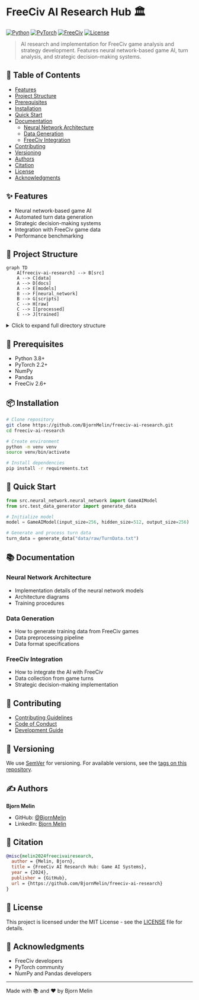 # FreeCiv AI Research Hub 🏛️

[![Python](https://img.shields.io/badge/python-3.8%2B-blue.svg)](https://www.python.org/downloads/)
[![PyTorch](https://img.shields.io/badge/pytorch-2.2%2B-red.svg)](https://pytorch.org)
[![FreeCiv](https://img.shields.io/badge/FreeCiv-2.6%2B-green.svg)](https://www.freeciv.org)
[![License](https://img.shields.io/badge/license-MIT-blue.svg)](LICENSE)

> AI research and implementation for FreeCiv game analysis and strategy development. Features neural network-based game AI, turn analysis, and strategic decision-making systems.

## 📑 Table of Contents

- [Features](#-features)
- [Project Structure](#-project-structure)
- [Prerequisites](#-prerequisites)
- [Installation](#-installation)
- [Quick Start](#-quick-start)
- [Documentation](#-documentation)
  - [Neural Network Architecture](#neural-network-architecture)
  - [Data Generation](#data-generation)
  - [FreeCiv Integration](#freeciv-integration)
- [Contributing](#-contributing)
- [Versioning](#-versioning)
- [Authors](#️-authors)
- [Citation](#-citation)
- [License](#-license)
- [Acknowledgments](#-acknowledgments)

## ✨ Features

- Neural network-based game AI
- Automated turn data generation
- Strategic decision-making systems
- Integration with FreeCiv game data
- Performance benchmarking

## 📁 Project Structure

```mermaid
graph TD
    A[freeciv-ai-research] --> B[src]
    A --> C[data]
    A --> D[docs]
    A --> E[models]
    B --> F[neural_network]
    B --> G[scripts]
    C --> H[raw]
    C --> I[processed]
    E --> J[trained]
```

<details>
<summary>Click to expand full directory structure</summary>

```plaintext
freeciv-ai-research/
├── src/               # Source code
│   ├── neural_network/ # Neural network implementations
│   │   └── neural-network.py
│   ├── scripts/       # Data processing scripts
│   │   ├── create-data.py
│   │   └── create-score.py
│   └── test-data-generator.py
├── data/             # Data files
│   ├── raw/           # Raw data
│   │   └── TurnData.txt
│   ├── processed/     # Processed data
│   └── results/      # Analysis results
├── docs/             # Documentation
│   ├── client-server-options.md
│   ├── traits.md
│   ├── useful-functions.md
│   └── UsefulFunctionNotes.txt
├── models/           # Trained models
│   └── trained/      # Trained model files
├── README.md         # Documentation
└── LICENSE          # License file
```

</details>

## 🔧 Prerequisites

- Python 3.8+
- PyTorch 2.2+
- NumPy
- Pandas
- FreeCiv 2.6+

## 📦 Installation

```bash
# Clone repository
git clone https://github.com/BjornMelin/freeciv-ai-research.git
cd freeciv-ai-research

# Create environment
python -m venv venv
source venv/bin/activate

# Install dependencies
pip install -r requirements.txt
```

## 🚀 Quick Start

```python
from src.neural_network.neural_network import GameAIModel
from src.test_data_generator import generate_data

# Initialize model
model = GameAIModel(input_size=256, hidden_size=512, output_size=256)

# Generate and process turn data
turn_data = generate_data("data/raw/TurnData.txt")
```

## 📚 Documentation

### Neural Network Architecture

- Implementation details of the neural network models
- Architecture diagrams
- Training procedures

### Data Generation

- How to generate training data from FreeCiv games
- Data preprocessing pipeline
- Data format specifications

### FreeCiv Integration

- How to integrate the AI with FreeCiv
- Data collection from game turns
- Strategic decision-making implementation

## 🤝 Contributing

- [Contributing Guidelines](CONTRIBUTING.md)
- [Code of Conduct](CODE_OF_CONDUCT.md)
- [Development Guide](DEVELOPMENT.md)

## 📌 Versioning

We use [SemVer](http://semver.org/) for versioning. For available versions, see the [tags on this repository](https://github.com/BjornMelin/freeciv-ai-research/tags).

## ✍️ Authors

**Bjorn Melin**

- GitHub: [@BjornMelin](https://github.com/BjornMelin)
- LinkedIn: [Bjorn Melin](https://linkedin.com/in/bjorn-melin)

## 📝 Citation

```bibtex
@misc{melin2024freecivairesearch,
  author = {Melin, Bjorn},
  title = {FreeCiv AI Research Hub: Game AI Systems},
  year = {2024},
  publisher = {GitHub},
  url = {https://github.com/BjornMelin/freeciv-ai-research}
}
```

## 📄 License

This project is licensed under the MIT License - see the [LICENSE](LICENSE) file for details.

## 🙏 Acknowledgments

- FreeCiv developers
- PyTorch community
- NumPy and Pandas developers

---

Made with 📚 and ❤️ by Bjorn Melin
